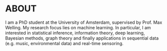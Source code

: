 # ABOUT

I am a PhD student at the University of Amsterdam, supervised by Prof. Max Welling. My research focus lies on machine learning. In particular, I am interested in statistical inference, information theory, deep learning, Bayesian methods, graph theory and finally applications in sequential data (e.g. music, environmental data) and real-time sensoring.


